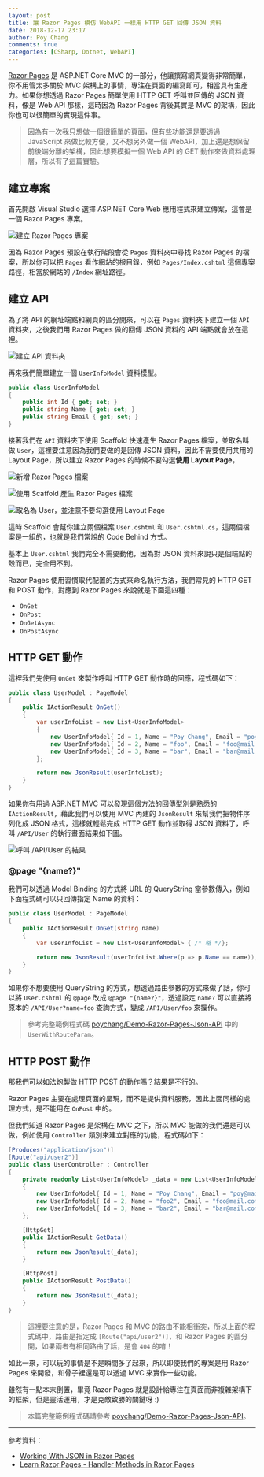 ```yaml
---
layout: post
title: 讓 Razor Pages 模仿 WebAPI 一樣用 HTTP GET 回傳 JSON 資料
date: 2018-12-17 23:17
author: Poy Chang
comments: true
categories: [CSharp, Dotnet, WebAPI]
---
```


[Razor Pages](https://docs.microsoft.com/zh-tw/aspnet/core/razor-pages/) 是 ASP.NET Core MVC 的一部分，他讓撰寫網頁變得非常簡單，你不用管太多關於 MVC 架構上的事情，專注在頁面的編寫即可，相當具有生產力。如果你想透過 Razor Pages 簡單使用 HTTP GET 呼叫並回傳的 JSON 資料，像是 Web API 那樣，這時因為 Razor Pages 背後其實是 MVC 的架構，因此你也可以很簡單的實現這件事。

>因為有一次我只想做一個很簡單的頁面，但有些功能還是要透過 JavaScript 來做比較方便，又不想另外做一個 WebAPI，加上還是想保留前後端分離的架構，因此想要模擬一個 Web API 的 GET 動作來做資料處理層，所以有了這篇實驗。

## 建立專案

首先開啟 Visual Studio 選擇 ASP.NET Core Web 應用程式來建立傳案，這會是一個 Razor Pages 專案。

![建立 Razor Pages 專案](https://i.imgur.com/WC72rcK.png)

因為 Razor Pages 預設在執行階段會從 `Pages` 資料夾中尋找 Razor Pages 的檔案，所以你可以把 `Pages` 看作網站的根目錄，例如 `Pages/Index.cshtml` 這個專案路徑，相當於網站的 `/Index` 網址路徑。

## 建立 API

為了將 API 的網址端點和網頁的區分開來，可以在 `Pages` 資料夾下建立一個 `API` 資料夾，之後我們用 Razor Pages 做的回傳 JSON 資料的 API 端點就會放在這裡。

![建立 API 資料夾](https://i.imgur.com/9H7mEpJ.png)

再來我們簡單建立一個 `UserInfoModel` 資料模型。

```csharp
public class UserInfoModel
{
    public int Id { get; set; }
    public string Name { get; set; }
    public string Email { get; set; }
}
```

接著我們在 `API` 資料夾下使用 Scaffold 快速產生 Razor Pages 檔案，並取名叫做 `User`，這裡要注意因為我們要做的是回傳 JSON 資料，因此不需要使用共用的 Layout Page，所以建立 Razor Pages 的時候不要勾選**使用 Layout Page**，

![新增 Razor Pages 檔案](https://i.imgur.com/RG7woe9.png)

![使用 Scaffold 產生 Razor Pages 檔案](https://i.imgur.com/HyZTRsU.png)

![取名為 User，並注意不要勾選使用 Layout Page](https://i.imgur.com/2rB1ClH.png)

這時 Scaffold 會幫你建立兩個檔案 `User.cshtml` 和 `User.cshtml.cs`，這兩個檔案是一組的，也就是我們常說的 Code Behind 方式。

基本上 `User.cshtml` 我們完全不需要動他，因為對 JSON 資料來說只是個端點的殼而已，完全用不到。

Razor Pages 使用習慣取代配置的方式來命名執行方法，我們常見的 HTTP GET 和 POST 動作，對應到 Razor Pages 來說就是下面這四種：

- `OnGet`
- `OnPost`
- `OnGetAsync`
- `OnPostAsync`

## HTTP GET 動作

這裡我們先使用 `OnGet` 來製作呼叫 HTTP GET 動作時的回應，程式碼如下：

```csharp
public class UserModel : PageModel
{
    public IActionResult OnGet()
    {
        var userInfoList = new List<UserInfoModel>
        {
            new UserInfoModel{ Id = 1, Name = "Poy Chang", Email = "poy@mail.com"},
            new UserInfoModel{ Id = 2, Name = "foo", Email = "foo@mail.com"},
            new UserInfoModel{ Id = 3, Name = "bar", Email = "bar@mail.com"}
        };

        return new JsonResult(userInfoList);
    }
}
```

如果你有用過 ASP.NET MVC 可以發現這個方法的回傳型別是熟悉的 `IActionResult`，藉此我們可以使用 MVC 內建的 `JsonResult` 來幫我們把物件序列化成 JSON 格式，這樣就輕鬆完成 HTTP GET 動作並取得 JSON 資料了，呼叫 `/API/User` 的執行畫面結果如下圖。

![呼叫 /API/User 的結果](https://i.imgur.com/2rB1ClH.png)

### @page "{name?}"

我們可以透過 Model Binding 的方式將 URL 的 QueryString 當參數傳入，例如下面程式碼可以只回傳指定 Name 的資料：

```csharp
public class UserModel : PageModel
{
    public IActionResult OnGet(string name)
    {
        var userInfoList = new List<UserInfoModel> { /* 略 */};

        return new JsonResult(userInfoList.Where(p => p.Name == name));
    }
}
```

如果你不想要使用 QueryString 的方式，想透過路由參數的方式來做了話，你可以將 `User.cshtml` 的 `@page` 改成 `@page "{name?}"`，透過設定 `name?` 可以直接將原本的 `/API/User?name=foo` 查詢方式，變成 `/API/User/foo` 來操作。

>參考完整範例程式碼 [poychang/Demo-Razor-Pages-Json-API](https://github.com/poychang/Demo-Razor-Pages-Json-API) 中的 `UserWithRouteParam`。

## HTTP POST 動作

那我們可以如法炮製做 HTTP POST 的動作嗎？結果是不行的。

Razor Pages 主要在處理頁面的呈現，而不是提供資料服務，因此上面同樣的處理方式，是不能用在 `OnPost` 中的。

但我們知道 Razor Pages 是架構在 MVC 之下，所以 MVC 能做的我們還是可以做，例如使用 `Controller` 類別來建立對應的功能，程式碼如下：

```csharp
[Produces("application/json")]
[Route("api/user2")]
public class UserController : Controller
{
    private readonly List<UserInfoModel> _data = new List<UserInfoModel>
    {
        new UserInfoModel{ Id = 1, Name = "Poy Chang", Email = "poy@mail.com"},
        new UserInfoModel{ Id = 2, Name = "foo2", Email = "foo@mail.com"},
        new UserInfoModel{ Id = 3, Name = "bar2", Email = "bar@mail.com"}
    };

    [HttpGet]
    public IActionResult GetData()
    {
        return new JsonResult(_data);
    }

    [HttpPost]
    public IActionResult PostData()
    {
        return new JsonResult(_data);
    }
}
```

>這裡要注意的是，Razor Pages 和 MVC 的路由不能相衝突，所以上面的程式碼中，路由是指定成 `[Route("api/user2")]`，和 Razor Pages 的區分開，如果兩者有相同路由了話，是會 `404` 的唷！

如此一來，可以玩的事情是不是瞬間多了起來，所以即使我們的專案是用 Razor Pages 來開發，和骨子裡還是可以透過 MVC 來實作一些功能。

雖然有一點本末倒置，畢竟 Razor Pages 就是設計給專注在頁面而非複雜架構下的框架，但是靈活運用，才是克敵致勝的關鍵呀 :)

>本篇完整範例程式碼請參考 [poychang/Demo-Razor-Pages-Json-API](https://github.com/poychang/Demo-Razor-Pages-Json-API)。

----------

參考資料：

* [Working With JSON in Razor Pages](https://www.mikesdotnetting.com/article/318/working-with-json-in-razor-pages)
* [Learn Razor Pages - Handler Methods in Razor Pages](https://www.learnrazorpages.com/razor-pages/handler-methods)
